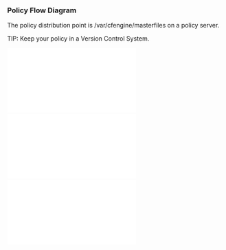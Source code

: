 ### Policy Flow Diagram

The policy distribution point is /var/cfengine/masterfiles on a policy server.

TIP: Keep your policy in a Version Control System.

![policy flow diagram 1](images/figures/policy_flow_server.pdf)
![policy flow diagram 2](images/figures/policy_flow.pdf)
![policy flow diagram 3](images/figures/policy_flow_clients.pdf)
